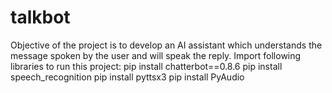 # talkbot
Objective of the project is to develop an AI assistant which understands the message spoken by the user and will speak the reply.
Import following libraries to run this project:
pip install chatterbot==0.8.6
pip install speech_recognition
pip install pyttsx3
pip install PyAudio
